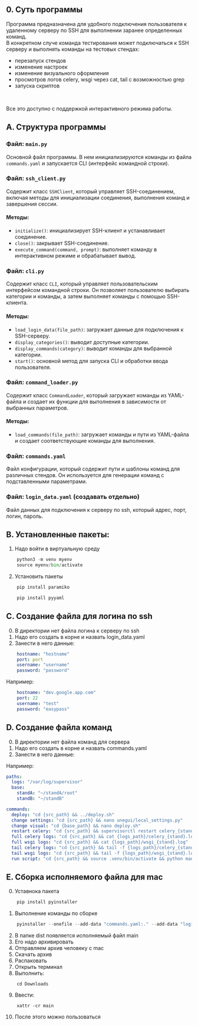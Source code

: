 ## 0. Суть программы

Программа предназначена для удобного подключения пользователя к удаленному серверу по SSH для выполнении заранее определенных команд.<br>
В конкретном случе команда тестирования может подключаться к SSH серверу и выполнять команды на тестовых стендах:
- перезапуск стендов
- изменение настроек
- изменение визуального оформления
- просмотров логов celery, wsgi через cat, tail с возможностью grep
- запуска скриптов
<br>

Все это доступно с поддержкой интерактивного режима работы.

## A. Структура программы

### Файл: `main.py`
Основной файл программы. В нем инициализируются команды из файла `commands.yaml` и запускается CLI (интерфейс командной строки).

### Файл: `ssh_client.py`
Содержит класс `SSHClient`, который управляет SSH-соединением, включая методы для инициализации соединения, выполнения команд и завершения сессии.

#### Методы:
- `initialize()`: инициализирует SSH-клиент и устанавливает соединение.
- `close()`: закрывает SSH-соединение.
- `execute_command(command, prompt)`: выполняет команду в интерактивном режиме и обрабатывает вывод.

### Файл: `cli.py`
Содержит класс `CLI`, который управляет пользовательским интерфейсом командной строки. Он позволяет пользователю выбирать категории и команды, а затем выполняет команды с помощью SSH-клиента.

#### Методы:
- `load_login_data(file_path)`: загружает данные для подключения к SSH-серверу.
- `display_categories()`: выводит доступные категории.
- `display_commands(category)`: выводит команды для выбранной категории.
- `start()`: основной метод для запуска CLI и обработки ввода пользователя.

### Файл: `command_loader.py`
Содержит класс `CommandLoader`, который загружает команды из YAML-файла и создает их функции для выполнения в зависимости от выбранных параметров.

#### Методы:
- `load_commands(file_path)`: загружает команды и пути из YAML-файла и создает соответствующие команды для выполнения.

### Файл: `commands.yaml`
Файл конфигурации, который содержит пути и шаблоны команд для различных стендов. Он используется для генерации команд с подставленными параметрами.

### Файл: `login_data.yaml` (создавать отдельно)
Файл данных для подключения к серверу по ssh, который адрес, порт, логин, пароль.

## B. Установленные пакеты:
1. Надо войти в виртуальную среду
```python
    python3 -m venv myenv  
    source myenv/bin/activate  
```
2.  Установить пакеты
```python
    pip install paramiko
```
```python
    pip install pyyaml
```

## C. Создание файла для логина по ssh
0. В директории нет файла логина к серверу по ssh
1. Надо его создать в корне и назвать login_data.yaml
2. Занести в него данные:
```yaml
    hostname: "hostname"
    port: port
    username: "username"
    password: "password"
```

Например:
```yaml
    hostname: "dev.google.app.com"
    port: 22
    username: "test"
    password: "easypass"
```

## D. Создание файла команд
0. В директории нет файла команд для сервера
1. Надо его создать в корне и назвать commands.yaml
2. Занести в него данные:<br>

Например:

```yaml
paths:
  logs: "/var/log/supervisor"
  base:
    standA: "~/standA/root"
    standB: "~/standB"

commands:
  deploy: "cd {src_path} && ../deploy.sh"
  change settings: "cd {src_path} && nano unegui/local_settings.py"
  change visual: "cd {base_path} && nano deploy.sh"
  restart celery: "cd {src_path} && supervisorctl restart celery_{stand}"
  full celery logs: "cd {src_path} && cat {logs_path}/celery_{stand}.log"
  full wsgi logs: "cd {src_path} && cat {logs_path}/wsgi_{stand}.log"
  tail celery logs: "cd {src_path} && tail -f {logs_path}/celery_{stand}.log"
  tail wsgi logs: "cd {src_path} && tail -f {logs_path}/wsgi_{stand}.log"
  run script: "cd {src_path} && source .venv/bin/activate && python manage.py "
```

## E. Сборка исполняемого файла для mac
0. Уставнока пакета<br>
```python
    pip install pyinstaller
```

1. Выполнение команды по сборке<br>
```python
    pyinstaller --onefile --add-data "commands.yaml:." --add-data "login_data.yaml:." main.py    
```

2. В папке dist появляется исполняемый файл main
3. Его надо архивировать
4. Отправляем архив человеку с mac
5. Скачать архив
6. Распаковать
7. Открыть терминал
8. Выполнить:
```
    cd Downloads
```
9. Ввести:
```
    xattr -cr main
```
10. После этого можно пользоваться